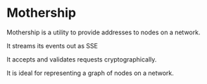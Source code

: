 # Mothership

Mothership is a utility to provide addresses to nodes on a network.

It streams its events out as SSE

It accepts and validates requests cryptographically.

It is ideal for representing a graph of nodes on a network.